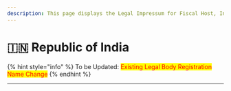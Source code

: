 ```yaml
---
description: This page displays the Legal Impressum for Fiscal Host, India.
---
```


# 🇮🇳 Republic of India

{% hint style="info" %}
To be Updated: <mark style="color:red;">Existing Legal Body Registration Name Change</mark>
{% endhint %}

****



